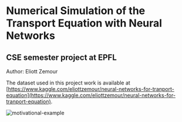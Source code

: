 # Numerical Simulation of the Transport Equation with Neural Networks
## CSE semester project at EPFL

Author: Eliott Zemour

The dataset used in this project work is available at [https://www.kaggle.com/eliottzemour/neural-networks-for-tranport-equation](https://www.kaggle.com/eliottzemour/neural-networks-for-tranport-equation).

![motivational-example](https://user-images.githubusercontent.com/57868384/121597659-4426a380-ca41-11eb-99f2-c8810acc412b.png)

